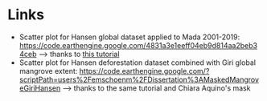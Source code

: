 # Links


- Scatter plot for Hansen global dataset applied to Mada 2001-2019: https://code.earthengine.google.com/4831a3e1eeff04eb9d814aa2beb34ceb
--> thanks to [this tutorial](https://developers.google.cn/earth-engine/tutorials/tutorial_forest_03a?hl=zh-cn)
- Scatter plot for Hansen deforestation dataset combined with Giri global mangrove extent: https://code.earthengine.google.com/?scriptPath=users%2Femschoenm%2FDissertation%3AMaskedMangroveGiriHansen
--> thanks to the same tutorial and Chiara Aquino's mask
